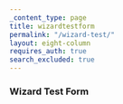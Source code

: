 ```yaml
---
_content_type: page
title: wizardtestform
permalink: "/wizard-test/"
layout: eight-column
requires_auth: true
search_excluded: true
---
```


<h3>Wizard Test Form</h3><simple-fred data-form-name="wizardtest"></simple-fred>

